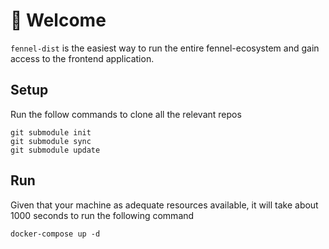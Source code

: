 # 👋 Welcome

`fennel-dist` is the easiest way to run the entire fennel-ecosystem and gain access to the frontend application.

## Setup

Run the follow commands to clone all the relevant repos

```
git submodule init
git submodule sync
git submodule update
```

## Run

Given that your machine as adequate resources available, it will take about 1000 seconds to run the following command

```
docker-compose up -d
```